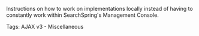 Instructions on how to work on implementations locally instead of having to constantly work within SearchSpring's Management Console.

Tags: AJAX v3 - Miscellaneous